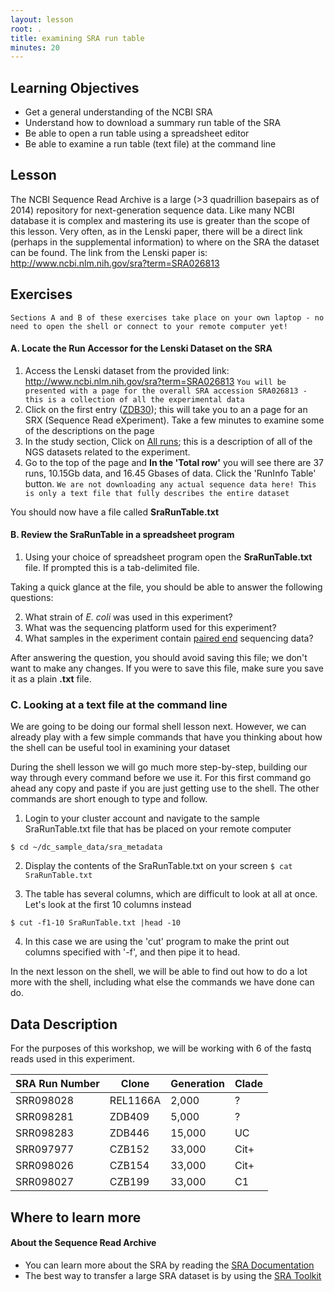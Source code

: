```yaml
---
layout: lesson
root: .
title: examining SRA run table
minutes: 20
---
```


## Learning Objectives 

* Get a general understanding of the NCBI SRA
* Understand how to download a summary run table of the SRA
* Be able to open a run table using a spreadsheet editor 
* Be able to examine a run table (text file) at the command line

## Lesson 

The NCBI Sequence Read Archive is a large (>3 quadrillion basepairs as of 2014) repository for next-generation sequence data. Like many NCBI database it is complex and mastering its use is greater than the scope of this lesson. Very often, as in the Lenski paper, there will be a direct link (perhaps in the supplemental information) to where on the SRA the dataset can be found. The link from the Lenski paper is: http://www.ncbi.nlm.nih.gov/sra?term=SRA026813 


## Exercises

```Sections A and B of these exercises take place on your own laptop - no need to open the shell or connect to your remote computer yet! ```

#### A. Locate the Run Accessor for the Lenski Dataset on the SRA

1. Access the Lenski dataset from the provided link: http://www.ncbi.nlm.nih.gov/sra?term=SRA026813 
```You will be presented with a page for the overall SRA accession SRA026813 - this is a collection of all the experimental data``` 
2. Click on the first entry ([ZDB30](http://www.ncbi.nlm.nih.gov/sra/SRX040669%5Baccn%5D)); this will take you to an a page for an SRX (Sequence Read eXperiment). Take a few minutes to examine some of the descriptions on the page
3. In the study section, Click on [All runs](http://www.ncbi.nlm.nih.gov/Traces/study/?acc=SRP004752); this is a description of all of the NGS datasets related to the experiment. 
4. Go to the top of the page and **In the 'Total row'** you will see there are 37 runs, 10.15Gb data, and 16.45 Gbases of data. Click the 'RunInfo Table' button. 
```We are not downloading any actual sequence data here! This is only a text file that fully describes the entire dataset```

You should now have a file called **SraRunTable.txt**

#### B. Review the SraRunTable in a spreadsheet program


1. Using your choice of spreadsheet program open the **SraRunTable.txt** file. If prompted this is a tab-delimited file. 

Taking a quick glance at the file, you should be able to answer the following questions:

2. What strain of *E. coli* was used in this experiment?
3. What was the sequencing platform used for this experiment?
4. What samples in the experiment contain [paired end](http://www.illumina.com/technology/next-generation-sequencing/paired-end-sequencing_assay.html) sequencing data?

After answering the question, you should avoid saving this file; we don't want to make any changes. If you were to save this file, make sure you save it as a plain **.txt** file. 

### C. Looking at a text file at the command line

We are going to be doing our formal shell lesson next. However, we can already play with a few simple commands that have you thinking about how the shell can be useful tool in examining your dataset



During the shell lesson we will go much more step-by-step, building our way through every command before we use it. For this first command go ahead any copy and paste if you are just getting use to the shell. The other commands are short enough to type and follow. 

1. Login to your cluster account and navigate to the sample SraRunTable.txt file that has be placed on your remote computer

```$ cd ~/dc_sample_data/sra_metadata```


2. Display the contents of the SraRunTable.txt on your screen
```$ cat SraRunTable.txt```

3. The table has several columns, which are difficult to look at all at once. Let's look at the first 10 columns instead
```
$ cut -f1-10 SraRunTable.txt |head -10
```
4. In this case we are using the 'cut' program to make the print out columns specified with '-f', and then pipe it to head. 


In the next lesson on the shell, we will be able to find out how to do a lot more with the shell, including what else the commands we have done can do. 

## Data Description 

For the purposes of this workshop, we will be working with 6 of the fastq reads used in this experiment. 

|SRA Run Number|Clone|Generation|Clade|
|--------------|-----|----------|-----|
|SRR098028|REL1166A|2,000|?|
|SRR098281|ZDB409|5,000|?|
|SRR098283|ZDB446|15,000|UC|
|SRR097977|CZB152|33,000|Cit+|
|SRR098026|CZB154|33,000|Cit+|
|SRR098027|CZB199|33,000|C1|

## Where to learn more

#### About the Sequence Read Archive

* You can learn more about the SRA by reading the [SRA Documentation](http://www.ncbi.nlm.nih.gov/Traces/sra/)
* The best way to transfer a large SRA dataset is by using the [SRA Toolkit](http://www.ncbi.nlm.nih.gov/Traces/sra/?view=toolkit_doc)
